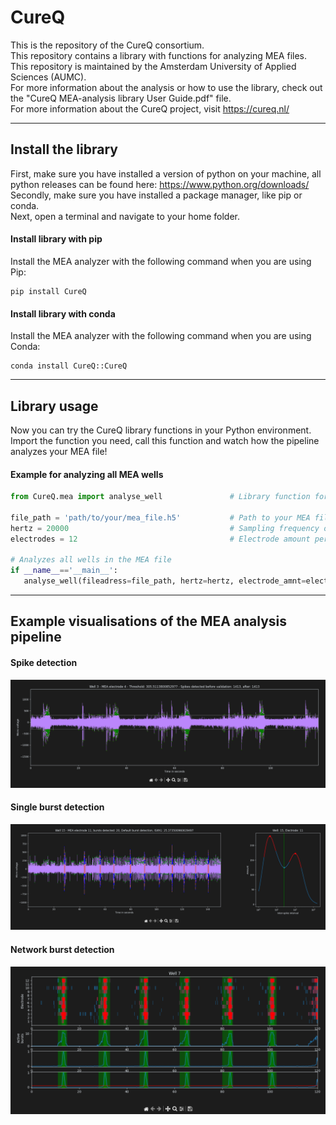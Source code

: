 # CureQ

This is the repository of the CureQ consortium.<br>
This repository contains a library with functions for analyzing MEA files.<br>
This repository is maintained by the Amsterdam University of Applied Sciences (AUMC).<br>
For more information about the analysis or how to use the library, check out the "CureQ MEA-analysis library User Guide.pdf" file.<br>
For more information about the CureQ project, visit https://cureq.nl/

___

## Install the library

First, make sure you have installed a version of python on your machine, all python releases can be found here: https://www.python.org/downloads/ <br>
Secondly, make sure you have installed a package manager, like pip or conda. <br>
Next, open a terminal and navigate to your home folder.

#### Install library with pip
Install the MEA analyzer with the following command when you are using Pip:
```shell
pip install CureQ 
```

#### Install library with conda
Install the MEA analyzer with the following command when you are using Conda:
```shell
conda install CureQ::CureQ
```

---

## Library usage
Now you can try the CureQ library functions in your Python environment. <br>
Import the function you need, call this function and watch how the pipeline analyzes your MEA file!

#### Example for analyzing all MEA wells
```python
from CureQ.mea import analyse_well               # Library function for analyzing wells

file_path = 'path/to/your/mea_file.h5'           # Path to your MEA file
hertz = 20000                                    # Sampling frequency of MEA system
electrodes = 12                                  # Electrode amount per well

# Analyzes all wells in the MEA file
if __name__=='__main__':
   analyse_well(fileadress=file_path, hertz=hertz, electrode_amnt=electrodes)
```

---

## Example visualisations of the MEA analysis pipeline

#### Spike detection
![Spike detection](https://github.com/CureQ/CureQ/blob/main/Example_visualisations/spike_detection.png)

#### Single burst detection
![Burst detection](https://github.com/CureQ/CureQ/blob/main/Example_visualisations/burst_detection.PNG)

#### Network burst detection
![Network burst detection](https://github.com/CureQ/CureQ/blob/main/Example_visualisations/network_burst_detection.PNG)

<!--
**CureQ/CureQ** is a ✨ _special_ ✨ repository because its `README.md` (this file) appears on your GitHub profile.
-->
